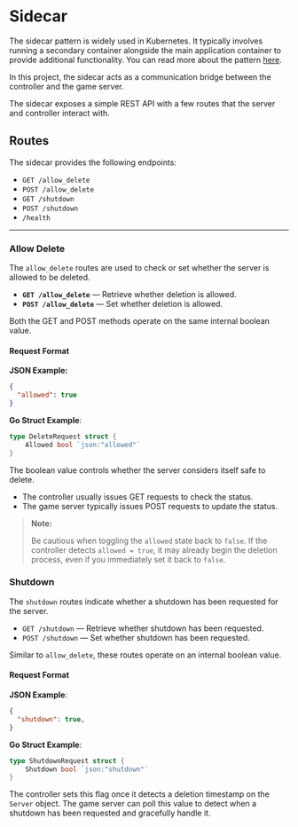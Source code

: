 # Sidecar

The sidecar pattern is widely used in Kubernetes. It typically involves running a secondary container alongside the main application container to provide additional functionality. You can read more about the pattern [here](https://kubernetes.io/docs/concepts/workloads/pods/sidecar-containers/).

In this project, the sidecar acts as a communication bridge between the controller and the game server.

The sidecar exposes a simple REST API with a few routes that the server and controller interact with.

## Routes

The sidecar provides the following endpoints:

- `GET /allow_delete`
- `POST /allow_delete`
- `GET /shutdown`
- `POST /shutdown`
- `/health`

---

### Allow Delete

The `allow_delete` routes are used to check or set whether the server is allowed to be deleted.

- **`GET /allow_delete`** — Retrieve whether deletion is allowed.
- **`POST /allow_delete`** — Set whether deletion is allowed.

Both the GET and POST methods operate on the same internal boolean value.

#### Request Format

**JSON Example:**
```json
{
  "allowed": true
}

```
**Go Struct Example**:
```go
type DeleteRequest struct {
    Allowed bool `json:"allowed"`
}
```

The boolean value controls whether the server considers itself safe to delete.
* The controller usually issues GET requests to check the status.
* The game server typically issues POST requests to update the status.
> **Note:**
> 
> Be cautious when toggling the `allowed` state back to `false`.
> If the controller detects `allowed = true`, it may already begin the deletion process, even if you immediately set it back to `false`.

### Shutdown
The `shutdown` routes indicate whether a shutdown has been requested for the server.

* `GET /shutdown` — Retrieve whether shutdown has been requested.
* `POST /shutdown` — Set whether shutdown has been requested.

Similar to `allow_delete`, these routes operate on an internal boolean value.

#### Request Format
**JSON Example**:
```json
{
  "shutdown": true,
}
```
**Go Struct Example**:
```go
type ShutdownRequest struct {
    Shutdown bool `json:"shutdown"`
}
```
The controller sets this flag once it detects a deletion timestamp on the `Server` object.
The game server can poll this value to detect when a shutdown has been requested and gracefully handle it.